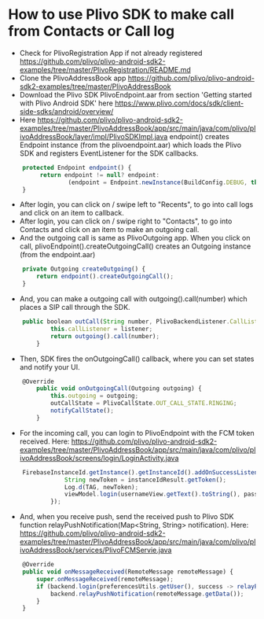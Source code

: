 # How to use Plivo SDK to make call from Contacts or Call log
- Check for PlivoRegistration App if not already registered https://github.com/plivo/plivo-android-sdk2-examples/tree/master/PlivoRegistration/README.md
- Clone the PlivoAddressBook app https://github.com/plivo/plivo-android-sdk2-examples/tree/master/PlivoAddressBook
- Download the Plivo SDK PlivoEndpoint.aar from section 'Getting started with Plivo Android SDK' here https://www.plivo.com/docs/sdk/client-side-sdks/android/overview/
- Here https://github.com/plivo/plivo-android-sdk2-examples/tree/master/PlivoAddressBook/app/src/main/java/com/plivo/plivoAddressBook/layer/impl/PlivoSDKImpl.java endpoint() creates Endpoint instance (from the plivoendpoint.aar) which loads the Plivo SDK and registers EventListener for the SDK callbacks.
```javascript
    protected Endpoint endpoint() {
         return endpoint != null? endpoint:
                 (endpoint = Endpoint.newInstance(BuildConfig.DEBUG, this));
    }
```

- After login, you can click on / swipe left to "Recents", to go into call logs and click on an item to callback.
- After login, you can click on / swipe right to "Contacts", to go into Contacts and click on an item to make an outgoing call.
- And the outgoing call is same as PlivoOutgoing app. When you click on call, plivoEndpoint().createOutgoingCall() creates an Outgoing instance (from the endpoint.aar)
```javascript
    private Outgoing createOutgoing() {
        return endpoint().createOutgoingCall();
    }
```

- And, you can make a outgoing call with outgoing().call(number) which places a SIP call through the SDK.
```javascript
    public boolean outCall(String number, PlivoBackendListener.CallListener listener) throws EndpointNotRegisteredException {
            this.callListener = listener;
            return outgoing().call(number);
        }
```

- Then, SDK fires the onOutgoingCall() callback, where you can set states and notify your UI.
```javascript
    @Override
        public void onOutgoingCall(Outgoing outgoing) {
            this.outgoing = outgoing;
            outCallState = PlivoCallState.OUT_CALL_STATE.RINGING;
            notifyCallState();
        }
```


- For the incoming call, you can login to PlivoEndpoint with the FCM token received. Here: https://github.com/plivo/plivo-android-sdk2-examples/tree/master/PlivoAddressBook/app/src/main/java/com/plivo/plivoAddressBook/screens/login/LoginActivity.java
```javascript
    FirebaseInstanceId.getInstance().getInstanceId().addOnSuccessListener(this, instanceIdResult -> {
                String newToken = instanceIdResult.getToken();
                Log.d(TAG, newToken);
                viewModel.login(usernameView.getText().toString(), passwordView.getText().toString(), newToken);
            });
```
- And, when you receive push, send the received push to Plivo SDK function relayPushNotification(Map<String, String> notification). Here: https://github.com/plivo/plivo-android-sdk2-examples/tree/master/PlivoAddressBook/app/src/main/java/com/plivo/plivoAddressBook/services/PlivoFCMServie.java
```javascript
    @Override
    public void onMessageReceived(RemoteMessage remoteMessage) {
        super.onMessageReceived(remoteMessage);
        if (backend.login(preferencesUtils.getUser(), success -> relayPush(remoteMessage.getData()))) {
            backend.relayPushNotification(remoteMessage.getData());
        }
    }
```


